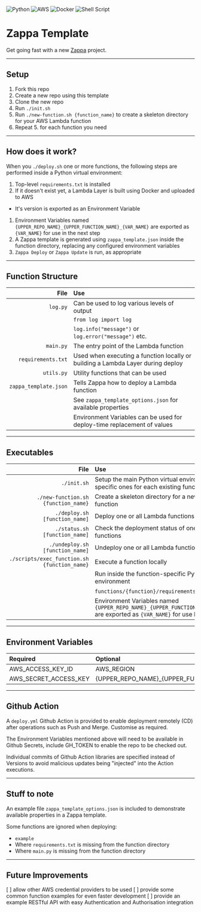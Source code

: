 ![Python](https://img.shields.io/badge/python-3670A0?style=for-the-badge&logo=python&logoColor=ffdd54) ![AWS](https://img.shields.io/badge/AWS-%23FF9900.svg?style=for-the-badge&logo=amazon-aws&logoColor=white) ![Docker](https://img.shields.io/badge/docker-%230db7ed.svg?style=for-the-badge&logo=docker&logoColor=white) ![Shell Script](https://img.shields.io/badge/shell_script-%23121011.svg?style=for-the-badge&logo=gnu-bash&logoColor=white)


# Zappa Template

Get going fast with a new [Zappa](https://github.com/zappa/Zappa) project.

---

## Setup

1. Fork this repo
1. Create a new repo using this template
1. Clone the new repo
1. Run `./init.sh`
1. Run `./new-function.sh {function_name}` to create a skeleton directory for your AWS Lambda function
1. Repeat 5. for each function you need

---

## How does it work?

When you `./deploy.sh` one or more functions, the following steps are performed inside a Python virtual environment:
1. Top-level `requirements.txt` is installed
1. If it doesn't exist yet, a Lambda Layer is built using Docker and uploaded to AWS
 * It's version is exported as an Environment Variable
1. Environment Variables named `{UPPER_REPO_NAME}_{UPPER_FUNCTION_NAME}_{VAR_NAME}` are exported as `{VAR_NAME}` for use in the next step
1. A Zappa template is generated using `zappa_template.json` inside the function directory, replacing any configured environment variables
1. `Zappa Deploy` or `Zappa Update` is run, as appropriate

---

## Function Structure

| File                  | Use
| --------------------: | :----------------------------------------------------------------------------------------
| `log.py`              | Can be used to log various levels of output
|                       | `from log import log`
|                       | `log.info("message")` or `log.error("message")` etc.
| `main.py`             | The entry point of the Lambda function
| `requirements.txt`    | Used when executing a function locally or building a Lambda Layer during deploy
| `utils.py`            | Utility functions that can be used
| `zappa_template.json` | Tells Zappa how to deploy a Lambda function
|                       | See `zappa_template_options.json` for available properties
|                       | Environment Variables can be used for deploy-time replacement of values

---

## Executables

| File                                          | Use
| --------------------------------------------: | :----------------------------------------------------------------------------------------
| `./init.sh`                                   | Setup the main Python virtual environment, plus specific ones for each existing function
| `./new-function.sh {function_name}`           | Create a skeleton directory for a new Lambda function
| `./deploy.sh [function_name]`                 | Deploy one or all Lambda functions
| `./status.sh [function_name]`                 | Check the deployment status of one or all Lambda functions
| `./undeploy.sh [function_name]`               | Undeploy one or all Lambda functions
| `./scripts/exec_function.sh {function_name}`  | Execute a function locally
|                                               | Run inside the function-specific Python virtual environment
|                                               | `functions/{function}/requirements.txt` is installed
|                                               | Environment Variables named `{UPPER_REPO_NAME}_{UPPER_FUNCTION_NAME}_{VAR_NAME}` are exported as `{VAR_NAME}` for use by the function

---

## Environment Variables

| Required              | Optional
| :-------------------- | :----------------------------------------------------------------------------------------
| AWS_ACCESS_KEY_ID     | AWS_REGION
| AWS_SECRET_ACCESS_KEY | {UPPER_REPO_NAME}\_{UPPER_FUNCTION_NAME}\_{VAR_NAME}

---

## Github Action

A `deploy.yml` Github Action is provided to enable deployment remotely (CD) after operations such as Push and Merge. Customise as required.

The Environment Variables mentioned above will need to be available in Github Secrets, include GH_TOKEN to enable the repo to be checked out.

Individual commits of Github Action libraries are specified instead of Versions to avoid malicious updates being "injected" into the Action executions.

---

## Stuff to note

An example file `zappa_template_options.json` is included to demonstrate available properties in a Zappa template.

Some functions are ignored when deploying:
* `example`
* Where `requirements.txt` is missing from the function directory
* Where `main.py` is missing from the function directory

---

## Future Improvements

[ ] allow other AWS credential providers to be used
[ ] provide some common function examples for even faster development
[ ] provide an example RESTful API with easy Authentication and Authorisation integration
